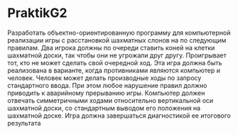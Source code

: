 # PraktikG2
Разработать объектно-ориентированную программу для компьютерной реализации игры с расстановкой шахматных слонов на по следующим правилам. Два игрока должны по очереди ставить коней на клетки шахматной доски, так чтобы они не угрожали друг другу. Проигрывает тот, кто не может сделать свой очередной ход. Эта игра должна быть реализована в варианте, когда противниками являются компьютер и человек. Человек может делать производные ходы по запросу стандартного ввода. При этом любое нарушение правил должно приводить к аварийному прерыванию игры. Компьютер должен отвечать симметричными ходами относительно вертикальной оси шахматной доски, со стандартным выводом его положения на шахматной доске. Игра должна завершаться диагностикой ее итогового результата
